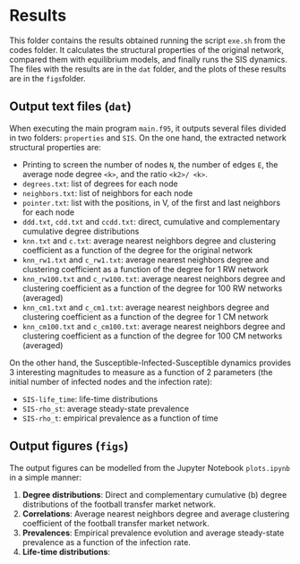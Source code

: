 # Results

This folder contains the results obtained running the script `exe.sh` from the codes folder. It calculates the structural properties of the original network, compared them with equilibrium models, and finally runs the SIS dynamics. The files with the results are in the `dat` folder, and the plots of these results are in the `figs`folder. 


## Output text files (`dat`)

When executing the main program `main.f95`, it outputs several files divided in two folders: `properties` and `SIS`. On the one hand, the extracted network structural properties are:

- Printing to screen the number of nodes `N`, the number of edges `E`, the average node degree `<k>`, and the ratio  `<k2>/ <k>`.
- `degrees.txt`: list of degrees for each node
- `neighbors.txt`: list of neighbors for each node
- `pointer.txt`: list with the positions, in V, of the first and last neighbors for each node
- `ddd.txt`, `cdd.txt` and `ccdd.txt`: direct, cumulative and complementary cumulative degree distributions 
- `knn.txt` and `c.txt`: average nearest neighbors degree and clustering coefficient as a function of the degree for the original network
- `knn_rw1.txt` and `c_rw1.txt`: average nearest neighbors degree and clustering coefficient as a function of the degree for 1 RW network
- `knn_rw100.txt` and `c_rw100.txt`: average nearest neighbors degree and clustering coefficient as a function of the degree for 100 RW networks (averaged)
- `knn_cm1.txt` and `c_cm1.txt`: average nearest neighbors degree and clustering coefficient as a function of the degree for 1 CM network
- `knn_cm100.txt` and `c_cm100.txt`: average nearest neighbors degree and clustering coefficient as a function of the degree for 100 CM networks (averaged)

On the other hand, the Susceptible-Infected-Susceptible dynamics provides 3 interesting magnitudes to measure as a function of 2 parameters (the initial number of infected nodes and the infection rate):

- `SIS-life_time`: life-time distributions
- `SIS-rho_st`: average steady-state prevalence
- `SIS-rho_t`: empirical prevalence as a function of time

## Output figures (`figs`)

The output figures can be modelled from the Jupyter Notebook `plots.ipynb` in a simple manner:

1. **Degree distributions**: Direct and complementary cumulative (b) degree distributions of the football transfer market network.
2. **Correlations**: Average nearest neighbors degree and average clustering coefficient of the football transfer market network.
3. **Prevalences**: Empirical prevalence evolution and average steady-state prevalence as a function of the infection rate.
4. **Life-time distributions**: 